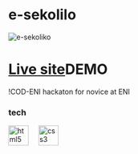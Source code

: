 # e-sekolilo

![e-sekoliko](https://i.postimg.cc/FK3zYcZR/Capture-d-cran-du-2024-06-18-08-16-22.png)

# [Live site]([https://devoli-l1ig.netlify.app])DEMO


  !COD-ENI hackaton for novice at ENI

### tech
<img src="https://skillicons.dev/icons?i=html" height="40" alt="html5 logo"  />
  <img width="12" />
<img src="https://skillicons.dev/icons?i=css" height="40" alt="css3 logo"  />
 <img width="12" />

